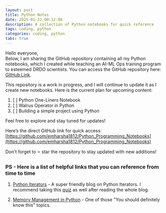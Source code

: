 ```yaml
---
layout: post
title: Python Notes 
date: 2025-01-22 00:12:00
description: A collection of Python notebooks for quick reference
tags: coding, python
categories: coding, python
tabs: true
---
```


Hello everyone,  
Below, I am sharing the GitHub repository containing all my Python notebooks, which I created while teaching an AI-ML Ops training program to esteemed DRDO scientists. You can access the GitHub repository here: [GitHub Link](https://github.com/emharsha1812/Python_Programming_Notebooks).  

This repository is a work in progress, and I will continue to update it as I create new notebooks. Here is the current plan for upcoming content:  

1. [ ] Python One-Liners Notebook  
2. [ ] Walrus Operator in Python  
3. [ ] Building a simple project using Python  

Feel free to explore and stay tuned for updates!  

Here’s the direct GitHub link for quick access: [https://github.com/emharsha1812/Python_Programming_Notebooks](https://github.com/emharsha1812/Python_Programming_Notebooks)

Don't forget to ⭐ star the repository to stay updated with new additions!


### PS - Here is a list of helpful links that you can reference from time to time

1. [Python Iterators](https://realpython.com/python-iterators-iterables/) - A super friendly blog on Python Iterators. I recommend taking this [quiz](https://realpython.com/quizzes/python-iterators-iterables/) as well after reading the whole blog.

2. [Memory Management in Python](https://realpython.com/python-memory-management/) - One of those "You should definitely know this" topics.

